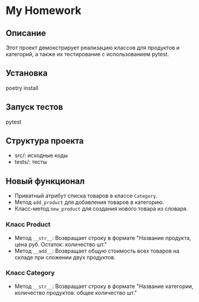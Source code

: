 # My Homework

## Описание
Этот проект демонстрирует реализацию классов для продуктов и категорий, а также их тестирование с использованием pytest.

## Установка
poetry install

## Запуск тестов
pytest

## Структура проекта
- src/: исходные коды
- tests/: тесты

## Новый функционал

- Приватный атрибут списка товаров в классе `Category`.
- Метод `add_product` для добавления товаров в категорию.
- Класс-метод `new_product` для создания нового товара из словаря.

### Класс Product
- Метод `__str__`: Возвращает строку в формате "Название продукта, цена руб. Остаток: количество шт."
- Метод `__add__`: Возвращает общую стоимость всех товаров на складе при сложении двух продуктов.

### Класс Category
- Метод `__str__`: Возвращает строку в формате "Название категории, количество продуктов: общее количество шт."



